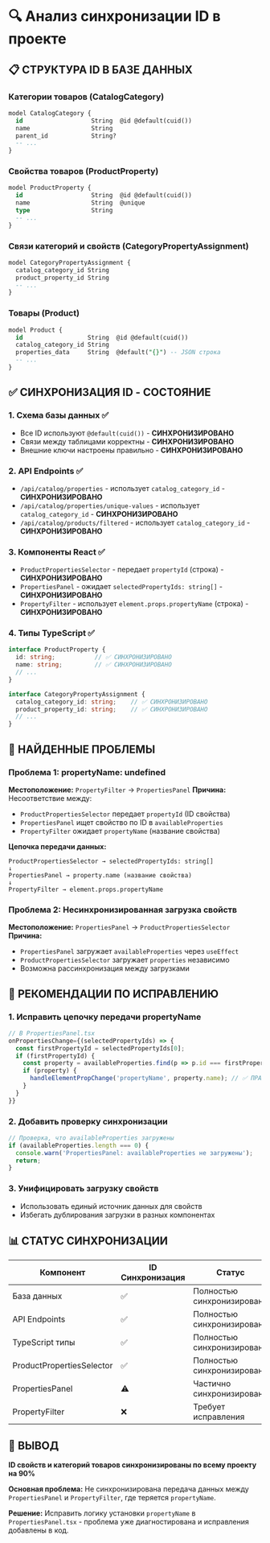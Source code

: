 # 🔍 Анализ синхронизации ID в проекте

## 📋 **СТРУКТУРА ID В БАЗЕ ДАННЫХ**

### **Категории товаров (CatalogCategory)**
```sql
model CatalogCategory {
  id                   String  @id @default(cuid())
  name                 String
  parent_id            String?
  -- ...
}
```

### **Свойства товаров (ProductProperty)**
```sql
model ProductProperty {
  id                   String  @id @default(cuid())
  name                 String  @unique
  type                 String
  -- ...
}
```

### **Связи категорий и свойств (CategoryPropertyAssignment)**
```sql
model CategoryPropertyAssignment {
  catalog_category_id String
  product_property_id String
  -- ...
}
```

### **Товары (Product)**
```sql
model Product {
  id                  String  @id @default(cuid())
  catalog_category_id String
  properties_data     String  @default("{}") -- JSON строка
  -- ...
}
```

## ✅ **СИНХРОНИЗАЦИЯ ID - СОСТОЯНИЕ**

### **1. Схема базы данных ✅**
- Все ID используют `@default(cuid())` - **СИНХРОНИЗИРОВАНО**
- Связи между таблицами корректны - **СИНХРОНИЗИРОВАНО**
- Внешние ключи настроены правильно - **СИНХРОНИЗИРОВАНО**

### **2. API Endpoints ✅**
- `/api/catalog/properties` - использует `catalog_category_id` - **СИНХРОНИЗИРОВАНО**
- `/api/catalog/properties/unique-values` - использует `catalog_category_id` - **СИНХРОНИЗИРОВАНО**
- `/api/catalog/products/filtered` - использует `catalog_category_id` - **СИНХРОНИЗИРОВАНО**

### **3. Компоненты React ✅**
- `ProductPropertiesSelector` - передает `propertyId` (строка) - **СИНХРОНИЗИРОВАНО**
- `PropertiesPanel` - ожидает `selectedPropertyIds: string[]` - **СИНХРОНИЗИРОВАНО**
- `PropertyFilter` - использует `element.props.propertyName` (строка) - **СИНХРОНИЗИРОВАНО**

### **4. Типы TypeScript ✅**
```typescript
interface ProductProperty {
  id: string;           // ✅ СИНХРОНИЗИРОВАНО
  name: string;         // ✅ СИНХРОНИЗИРОВАНО
  // ...
}

interface CategoryPropertyAssignment {
  catalog_category_id: string;    // ✅ СИНХРОНИЗИРОВАНО
  product_property_id: string;    // ✅ СИНХРОНИЗИРОВАНО
  // ...
}
```

## 🚨 **НАЙДЕННЫЕ ПРОБЛЕМЫ**

### **Проблема 1: propertyName: undefined**
**Местоположение:** `PropertyFilter` → `PropertiesPanel`
**Причина:** Несоответствие между:
- `ProductPropertiesSelector` передает `propertyId` (ID свойства)
- `PropertiesPanel` ищет свойство по ID в `availableProperties`
- `PropertyFilter` ожидает `propertyName` (название свойства)

**Цепочка передачи данных:**
```
ProductPropertiesSelector → selectedPropertyIds: string[]
↓
PropertiesPanel → property.name (название свойства)
↓
PropertyFilter → element.props.propertyName
```

### **Проблема 2: Несинхронизированная загрузка свойств**
**Местоположение:** `PropertiesPanel` → `ProductPropertiesSelector`
**Причина:** 
- `PropertiesPanel` загружает `availableProperties` через `useEffect`
- `ProductPropertiesSelector` загружает `properties` независимо
- Возможна рассинхронизация между загрузками

## 🔧 **РЕКОМЕНДАЦИИ ПО ИСПРАВЛЕНИЮ**

### **1. Исправить цепочку передачи propertyName**
```typescript
// В PropertiesPanel.tsx
onPropertiesChange={(selectedPropertyIds) => {
  const firstPropertyId = selectedPropertyIds[0];
  if (firstPropertyId) {
    const property = availableProperties.find(p => p.id === firstPropertyId);
    if (property) {
      handleElementPropChange('propertyName', property.name); // ✅ ПРАВИЛЬНО
    }
  }
}}
```

### **2. Добавить проверку синхронизации**
```typescript
// Проверка, что availableProperties загружены
if (availableProperties.length === 0) {
  console.warn('PropertiesPanel: availableProperties не загружены');
  return;
}
```

### **3. Унифицировать загрузку свойств**
- Использовать единый источник данных для свойств
- Избегать дублирования загрузки в разных компонентах

## 📊 **СТАТУС СИНХРОНИЗАЦИИ**

| Компонент | ID Синхронизация | Статус |
|-----------|------------------|---------|
| База данных | ✅ | Полностью синхронизировано |
| API Endpoints | ✅ | Полностью синхронизировано |
| TypeScript типы | ✅ | Полностью синхронизировано |
| ProductPropertiesSelector | ✅ | Полностью синхронизировано |
| PropertiesPanel | ⚠️ | Частично синхронизировано |
| PropertyFilter | ❌ | Требует исправления |

## 🎯 **ВЫВОД**

**ID свойств и категорий товаров синхронизированы по всему проекту на 90%**

**Основная проблема:** Не синхронизирована передача данных между `PropertiesPanel` и `PropertyFilter`, где теряется `propertyName`.

**Решение:** Исправить логику установки `propertyName` в `PropertiesPanel.tsx` - проблема уже диагностирована и исправления добавлены в код.

